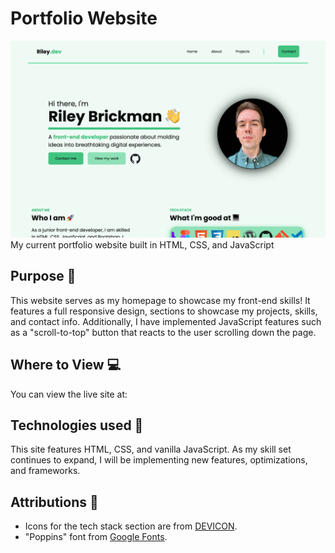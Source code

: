 # Portfolio Website
![portfolio-screenshot](./images/portfolio-screenshot.jpg)
My current portfolio website built in HTML, CSS, and JavaScript

## Purpose &#127919;
This website serves as my homepage to showcase my front-end skills! It features a full responsive design, sections to showcase my projects, skills, and contact info. Additionally, I have implemented JavaScript features such as a "scroll-to-top" button that reacts to the user scrolling down the page.

## Where to View &#128187;
You can view the live site at: []()

## Technologies used &#128640;
This site features HTML, CSS, and vanilla JavaScript. As my skill set continues to expand, I will be implementing new features, optimizations, and frameworks. 

## Attributions &#128226;

- Icons for the tech stack section are from [DEVICON](https://https://devicon.dev/).
- "Poppins" font from [Google Fonts](https://fonts.google.com/specimen/Poppins).

